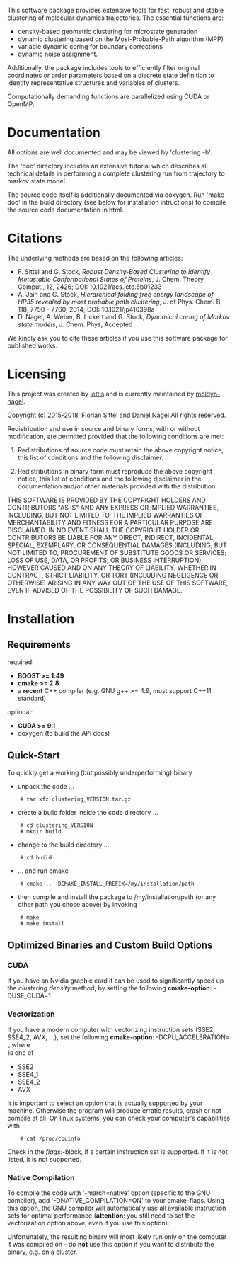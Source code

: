 


This software package provides extensive tools for fast, robust and stable
clustering of molecular dynamics trajectories.
The essential functions are:
  - density-based geometric clustering for microstate generation
  - dynamic clustering based on the Most-Probable-Path algorithm (MPP)
  - variable dynamic coring for boundary corrections
  - dynamic noise assignment.

Additionally, the package includes tools to efficiently filter original
coordinates or order parameters based on a discrete state definition
to identify representative structures and variables of clusters.

<!--
Computationally demanding functions are parallelized in a hybrid model using
OpenMP for SMP parallelization on a single node (multithreading)
and MPI over different cluster nodes. MPI support, however, is optional and
for a modern computer with a high number of fast cores or
even multiple CPUs, OpenMP parallelization is sufficiently fast.
-->
Computationally demanding functions are parallelized using CUDA or OpenMP.

# Documentation
All options are well documented and may be viewed by 'clustering -h'.

The 'doc' directory includes an extensive tutorial which describes all technical
details in performing a complete clustering run from trajectory to markov state model.

The source code itself is additionally documented via doxygen. Run 'make doc' in
the build directory (see below for installation intructions) to compile the source
code documentation in html.


# Citations
The underlying methods are based on the following articles:
  - F. Sittel and G. Stock, *Robust Density-Based Clustering to Identify
    Metastable Conformational States of Proteins*,
    J. Chem. Theory Comput., 12, 2426; DOI: 10.1021/acs.jctc.5b01233
  - A. Jain and G. Stock, *Hierarchical folding free energy landscape of HP35
    revealed by most probable path clustering*,
    J. of Phys. Chem. B, 118, 7750 - 7760, 2014; DOI: 10.1021/jp410398a
  - D. Nagel, A. Weber, B. Lickert and G. Stock, *Dynamical coring of Markov state models*, J. Chem. Phys, Accepted

We kindly ask you to cite these articles if you use this software package for
published works.


# Licensing
This project was created by [lettis](http://www.lettis.net) and is currently maintained by [moldyn-nagel](https://github.com/moldyn-nagel).

Copyright (c) 2015-2018, [Florian Sittel](http://www.lettis.net) and Daniel Nagel
All rights reserved.

Redistribution and use in source and binary forms, with or without
modification, are permitted provided that the following conditions are met:

1. Redistributions of source code must retain the above copyright notice,
   this list of conditions and the following disclaimer.

2. Redistributions in binary form must reproduce the above copyright notice,
   this list of conditions and the following disclaimer in the documentation
   and/or other materials provided with the distribution.

THIS SOFTWARE IS PROVIDED BY THE COPYRIGHT HOLDERS AND CONTRIBUTORS "AS IS" AND ANY
EXPRESS OR IMPLIED WARRANTIES, INCLUDING, BUT NOT LIMITED TO, THE IMPLIED WARRANTIES
OF MERCHANTABILITY AND FITNESS FOR A PARTICULAR PURPOSE ARE DISCLAIMED. IN NO EVENT
SHALL THE COPYRIGHT HOLDER OR CONTRIBUTORS BE LIABLE FOR ANY DIRECT, INDIRECT, INCIDENTAL,
SPECIAL, EXEMPLARY, OR CONSEQUENTIAL DAMAGES (INCLUDING, BUT NOT LIMITED TO, PROCUREMENT
OF SUBSTITUTE GOODS OR SERVICES; LOSS OF USE, DATA, OR PROFITS; OR BUSINESS INTERRUPTION)
HOWEVER CAUSED AND ON ANY THEORY OF LIABILITY, WHETHER IN CONTRACT, STRICT LIABILITY, OR
TORT (INCLUDING NEGLIGENCE OR OTHERWISE) ARISING IN ANY WAY OUT OF THE USE OF THIS SOFTWARE,
EVEN IF ADVISED OF THE POSSIBILITY OF SUCH DAMAGE.



# Installation
## Requirements
 required:
  -  **BOOST >= 1.49**
  -  **cmake >= 2.8**
  -  a **recent** C++ compiler (e.g. GNU g++ >= 4.9, must
     support C++11 standard)

 optional:
  - **CUDA >= 9.1**
  - doxygen (to build the API docs)
<!--  - MPI (for parallelized execution on clusters) -->

## Quick-Start

To quickly get a working (but possibly underperforming) binary

  - unpack the code ...
```
    # tar xfz clustering_VERSION.tar.gz
```
  - create a build folder inside the code directory ...
```
    # cd clustering_VERSION
    # mkdir build
```
  - change to the build directory ...
```
    # cd build
```
  - ... and run cmake
```
    # cmake .. -DCMAKE_INSTALL_PREFIX=/my/installation/path
```
  - then compile and install the package to /my/installation/path (or any other
    path you chose above) by invoking
```
    # make
    # make install 
```

## Optimized Binaries and Custom Build Options

### CUDA
If you have an Nvidia graphic card it can be used to significantly speed up the
*clustering density* method, by setting the following **cmake-option**:
-DUSE_CUDA=1

### Vectorization
If you have a modern computer with vectorizing instruction sets (SSE2, SSE4_2,
AVX, ...), set the following **cmake-option**: -DCPU_ACCELERATION=<OPTION>,
where <OPTION> is one of
  - SSE2
  - SSE4_1
  - SSE4_2
  - AVX

It is important to select an option that is actually supported by your machine.
Otherwise the program will produce erratic results, crash or not compile at all.
On linux systems, you can check your computer's capabilities with
```
    # cat /proc/cpuinfo
```
Check in the *flags:*-block, if a certain instruction set is supported.
If it is not listed, it is not supported.

### Native Compilation
To compile the code with '-march=native' option (specific to the GNU compiler),
add '-DNATIVE_COMPILATION=ON' to your cmake-flags.
Using this option, the GNU compiler will automatically use all available
instruction sets for optimal performance (**attention**: you still
need to set the vectorization option above, even if you use this option).

Unfortunately, the resulting binary will most likely run only on the computer
it was compiled on - do **not** use this option if you want
to distribute the binary, e.g. on a cluster.

<!--
### MPI
For MPI support, build your binary with the additional cmake-flag -DDC_USE_MPI=ON.
Invoke the *clustering_mpi* binary in the following way to run on several nodes with local multithreading via OpenMP:

     # /usr/bin/mpirun -n N_NODES -bind-to-core -bynode -cpus-per-proc N_THREADS_PER_NODE -report-bindings  \
          clustering_mpi density -f COORDS_FILE -r RADIUS -p POPS_OUT -d FE_OUT -n N_THREADS_PER_NODE
-->

